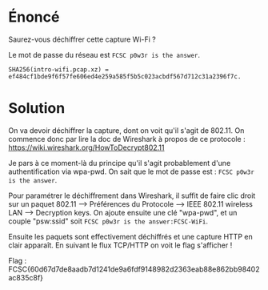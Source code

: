 # Énoncé 

Saurez-vous déchiffrer cette capture Wi-Fi ?

Le mot de passe du réseau est `FCSC p0w3r is the answer`.

`SHA256(intro-wifi.pcap.xz) = ef484cf1bde9f6f57fe606ed4e259a585f5b5c023acbdf567d712c31a2396f7c.`


# Solution

On va devoir déchiffrer la capture, dont on voit qu'il s'agit de 802.11.
On commence donc par lire la doc de Wireshark à propos de ce protocole : https://wiki.wireshark.org/HowToDecrypt802.11

Je pars à ce moment-là du principe qu'il s'agit probablement d'une authentification via wpa-pwd.
On sait que le mot de passe est : `FCSC p0w3r is the answer`.

Pour paramétrer le déchiffrement dans Wireshark, il suffit de faire clic droit sur un paquet 802.11 --> Préférences du Protocole --> IEEE 802.11 wireless LAN --> Decryption keys.
On ajoute ensuite une clé "wpa-pwd", et un couple "psw:ssid" soit `FCSC p0w3r is the answer:FCSC-WiFi`.

Ensuite les paquets sont effectivement déchiffrés et une capture HTTP en clair apparaît.
En suivant le flux TCP/HTTP on voit le flag s'afficher !

Flag : FCSC{60d67d7de8aadb7d1241de9a6fdf9148982d2363eab88e862bb98402ac835c8f}